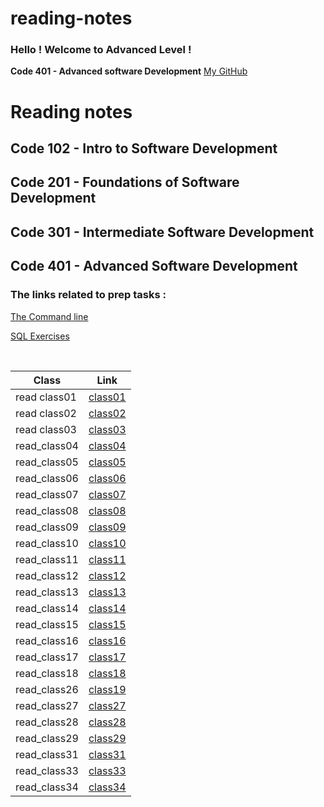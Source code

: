 # reading-notes

### Hello ! Welcome to Advanced Level !
**Code 401 - Advanced software Development**
[My GitHub](https://github.com/Raghdsmadi)
<h1>Reading notes</h1>

<h2> Code 102 - Intro to Software Development </h2>
<h2> Code 201 - Foundations of Software Development </h2>
<h2> Code 301 - Intermediate Software Development </h2>
<h2> Code 401 - Advanced Software Development </h2>

### The links related to prep tasks :

[The Command line](./commandLine.md) <br>

[SQL Exercises](./SQL-exercises.md) <br>

<br>


 
 | **Class**    | **Link**    |
|--------------|-------------|
| read class01 | [class01](https://github.com/Raghdsmadi/reading-notes/tree/main/class01) 
| read class02 | [class02](https://github.com/Raghdsmadi/reading-notes/tree/main/class02)
| read class03 |[class03](./class03)
| read_class04 | [class04](./class04)
| read_class05 | [class05](./class05)
| read_class06 | [class06](./class06)
| read_class07 | [class07](./class07)
| read_class08 | [class08](./class08)
| read_class09 | [class09](./class09)
| read_class10 | [class10](./class10)
| read_class11 | [class11](./class11)
| read_class12 | [class12](./class12)
| read_class13 | [class13](./class13)
| read_class14 | [class14](./class14)
| read_class15 | [class15](./class15)
| read_class16 | [class16](./class16)
| read_class17 | [class17](./class17)
| read_class18 | [class18](./class18)
| read_class26 | [class19](./class19)
| read_class27 | [class27](./class27)
| read_class28 | [class28](./class28)
| read_class29 | [class29](./class29)
| read_class31 | [class31](./class31)
| read_class33 | [class33](./class33)
| read_class34 | [class34](./class34)

